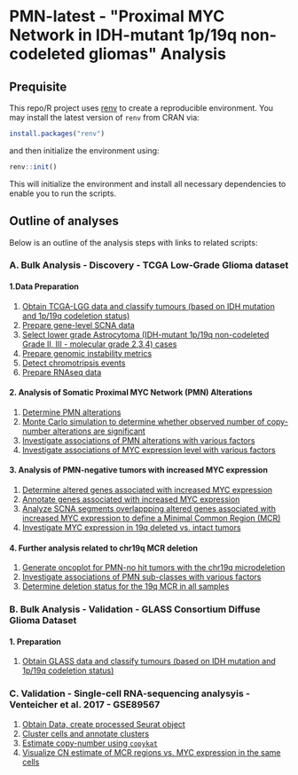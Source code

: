 # PMN-latest - "Proximal MYC Network in IDH-mutant 1p/19q non-codeleted gliomas" Analysis

## Prequisite
This repo/R project uses [renv](https://rstudio.github.io/renv/index.html) to create a reproducible environment. You may install the latest version of `renv` from CRAN via:

```r
install.packages("renv")
```

and then initialize the environment using:

```r
renv::init()
```

This will initialize the environment and install all necessary dependencies to enable you to run the scripts.

## Outline of analyses

Below is an outline of the analysis steps with links to related scripts:

### A. Bulk Analysis - Discovery - TCGA Low-Grade Glioma dataset

#### 1.Data Preparation

1. [Obtain TCGA-LGG data and classify tumours (based on IDH mutation and 1p/19q codeletion status)](scripts/A.TCGA_analysis/1.data_prep/1.obtain_data.R)
2. [Prepare gene-level SCNA data](scripts/A.TCGA_analysis/1.data_prep/2.prep_gene_level_SCNA.R)
3. [Select lower grade Astrocytoma (IDH-mutant 1p/19q non-codeleted Grade II, III - molecular grade 2,3,4) cases](scripts/A.TCGA_analysis/1.data_prep/3.astro_selection.R)
4. [Prepare genomic instability metrics](scripts/A.TCGA_analysis/1.data_prep/4.prep_metrics.R)
5. [Detect chromotripsis events](scripts/A.TCGA_analysis/1.data_prep/5.prep_CT.R)
6. [Prepare RNAseq data](scripts/A.TCGA_analysis/1.data_prep/6.prep_RNAseq.R)

#### 2. Analysis of Somatic Proximal MYC Network (PMN) Alterations
1. [Determine PMN alterations](scripts/A.TCGA_analysis/2.PMN_alterations/1.PMN_alterations.R)
1. [Monte Carlo simulation to determine whether observed number of copy-number alterations are significant](scripts/A.TCGA_analysis/2.PMN_alterations/2.Monte_Carlo_simulation.R)
2. [Investigate associations of PMN alterations with various factors](scripts/A.TCGA_analysis/2.PMN_alterations/3.PMN_assoc.R)
3. [Investigate associations of MYC expression level with various factors](scripts/A.TCGA_analysis/2.PMN_alterations/4.expr_assoc.R)

#### 3. Analysis of PMN-negative tumors with increased MYC expression
1. [Determine altered genes associated with increased MYC expression](scripts/A.TCGA_analysis/3.PMN_negative_analysis/1.PMN_neg_analysis.R)
2. [Annotate genes associated with increased MYC expression](scripts/A.TCGA_analysis/3.PMN_negative_analysis/2.annotate_assoc_genes.R)
3. [Analyze SCNA segments overlappping altered genes associated with increased MYC expression to define a Minimal Common Region (MCR)](scripts/A.TCGA_analysis/3.PMN_negative_analysis/3.define_minimal_common_region.R)
4. [Investigate MYC expression in 19q deleted vs. intact tumors](scripts/A.TCGA_analysis/3.PMN_negative_analysis/4.del19q_MYC_comparison.R)

#### 4. Further analysis related to chr19q MCR deletion
1. [Generate oncoplot for PMN-no hit tumors with the chr19q microdeletion](scripts/A.TCGA_analysis/4.MCR_analysis/1.MCR_tumors_oncoplot.R)
2. [Investigate associations of PMN sub-classes with various factors](scripts/A.TCGA_analysis/4.MCR_analysis/2.MCR_in_all_samples.R)
3. [Determine deletion status for the 19q MCR in all samples](scripts/A.TCGA_analysis/4.MCR_analysis/3.subclass_associations.R)


### B. Bulk Analysis - Validation - GLASS Consortium Diffuse Glioma Dataset

#### 1. Preparation

1. [Obtain GLASS data and classify tumours (based on IDH mutation and 1p/19q codeletion status)](scripts/B.GLASS_validation/1.data_prep/1.obtain_data.R)


### C. Validation - Single-cell RNA-sequencing analysyis - Venteicher et al. 2017 - GSE89567

1. [Obtain Data, create processed Seurat object](scripts/C.scRNAsq_validation/1.obtain_data_and_process.R)
2. [Cluster cells and annotate clusters](scripts/C.scRNAsq_validation/2.cluster_and_annotate_cells.R)
3. [Estimate copy-number using `copykat`](scripts/C.scRNAsq_validation/3.estimate_CN.R)
4. [Visualize CN estimate of MCR regions vs. MYC expression in the same cells](scripts/C.scRNAsq_validation/4.colocalization_visualization.R)
